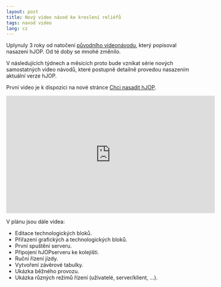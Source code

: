```yaml
---
layout: post
title: Nový video návod ke kreslení reliéfů
tags: navod video
lang: cz
---
```


Uplynuly 3 roky od natočení [původního videonávodu](https://youtu.be/4P8mZKATbmc),
který popisoval nasazení hJOP. Od té doby se mnohé změnilo.

V následujících týdnech a měsících proto bude vznikat série nových samostatných
video návodů, které postupně detailně provedou nasazením aktuální verze hJOP.

První video je k dispozici na nové stránce [Chci nasadit hJOP](/navod).

<iframe width="560" height="315" src="https://www.youtube.com/embed/yKBagCjvenA"
frameborder="0" allowfullscreen></iframe>

V plánu jsou dále videa:

 * Editace technologických bloků.
 * Přiřazení grafických a technologických bloků.
 * První spuštění serveru.
 * Připojení hJOPserveru ke kolejišti.
 * Ruční řízení jízdy.
 * Vytvoření závěrové tabulky.
 * Ukázka běžného provozu.
 * Ukázka různých režimů řízení (uživatelé, server/klient, ...).
